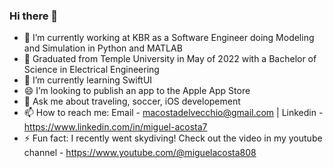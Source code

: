 ### Hi there 👋

- 🔭 I’m currently working at KBR as a Software Engineer doing Modeling and Simulation in Python and MATLAB
- 🏫 Graduated from Temple University in May of 2022 with a Bachelor of Science in Electrical Engineering
- 🌱 I’m currently learning SwiftUI 
- 😄 I’m looking to publish an app to the Apple App Store
- 💬 Ask me about traveling, soccer, iOS developement
- 📫 How to reach me: Email - macostadelvecchio@gmail.com | Linkedin - https://www.linkedin.com/in/miguel-acosta7 
- ⚡ Fun fact: I recently went skydiving! Check out the video in my youtube channel - https://www.youtube.com/@miguelacosta808
